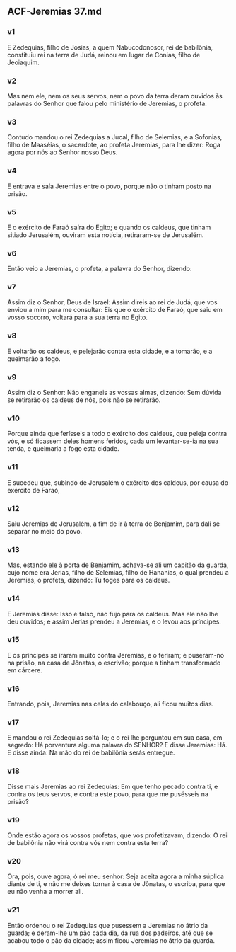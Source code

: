 ## ACF-Jeremias 37.md
### v1
 E Zedequias, filho de Josias, a quem Nabucodonosor, rei de babilônia, constituiu rei na terra de Judá, reinou em lugar de Conias, filho de Jeoiaquim.
### v2
 Mas nem ele, nem os seus servos, nem o povo da terra deram ouvidos às palavras do Senhor que falou pelo ministério de Jeremias, o profeta.
### v3
 Contudo mandou o rei Zedequias a Jucal, filho de Selemias, e a Sofonias, filho de Maaséias, o sacerdote, ao profeta Jeremias, para lhe dizer: Roga agora por nós ao Senhor nosso Deus.
### v4
 E entrava e saía Jeremias entre o povo, porque não o tinham posto na prisão.
### v5
 E o exército de Faraó saíra do Egito; e quando os caldeus, que tinham sitiado Jerusalém, ouviram esta notícia, retiraram-se de Jerusalém.
### v6
 Então veio a Jeremias, o profeta, a palavra do Senhor, dizendo:
### v7
 Assim diz o Senhor, Deus de Israel: Assim direis ao rei de Judá, que vos enviou a mim para me consultar: Eis que o exército de Faraó, que saiu em vosso socorro, voltará para a sua terra no Egito.
### v8
 E voltarão os caldeus, e pelejarão contra esta cidade, e a tomarão, e a queimarão a fogo.
### v9
 Assim diz o Senhor: Não enganeis as vossas almas, dizendo: Sem dúvida se retirarão os caldeus de nós, pois não se retirarão.
### v10
 Porque ainda que ferísseis a todo o exército dos caldeus, que peleja contra vós, e só ficassem deles homens feridos, cada um levantar-se-ia na sua tenda, e queimaria a fogo esta cidade.
### v11
 E sucedeu que, subindo de Jerusalém o exército dos caldeus, por causa do exército de Faraó,
### v12
 Saiu Jeremias de Jerusalém, a fim de ir à terra de Benjamim, para dali se separar no meio do povo.
### v13
 Mas, estando ele à porta de Benjamim, achava-se ali um capitão da guarda, cujo nome era Jerias, filho de Selemias, filho de Hananias, o qual prendeu a Jeremias, o profeta, dizendo: Tu foges para os caldeus.
### v14
 E Jeremias disse: Isso é falso, não fujo para os caldeus. Mas ele não lhe deu ouvidos; e assim Jerias prendeu a Jeremias, e o levou aos príncipes.
### v15
 E os príncipes se iraram muito contra Jeremias, e o feriram; e puseram-no na prisão, na casa de Jônatas, o escrivão; porque a tinham transformado em cárcere.
### v16
 Entrando, pois, Jeremias nas celas do calabouço, ali ficou muitos dias.
### v17
 E mandou o rei Zedequias soltá-lo; e o rei lhe perguntou em sua casa, em segredo: Há porventura alguma palavra do SENHOR? E disse Jeremias: Há. E disse ainda: Na mão do rei de babilônia serás entregue.
### v18
 Disse mais Jeremias ao rei Zedequias: Em que tenho pecado contra ti, e contra os teus servos, e contra este povo, para que me pusésseis na prisão?
### v19
 Onde estão agora os vossos profetas, que vos profetizavam, dizendo: O rei de babilônia não virá contra vós nem contra esta terra?
### v20
 Ora, pois, ouve agora, ó rei meu senhor: Seja aceita agora a minha súplica diante de ti, e não me deixes tornar à casa de Jônatas, o escriba, para que eu não venha a morrer ali.
### v21
 Então ordenou o rei Zedequias que pusessem a Jeremias no átrio da guarda; e deram-lhe um pão cada dia, da rua dos padeiros, até que se acabou todo o pão da cidade; assim ficou Jeremias no átrio da guarda.
